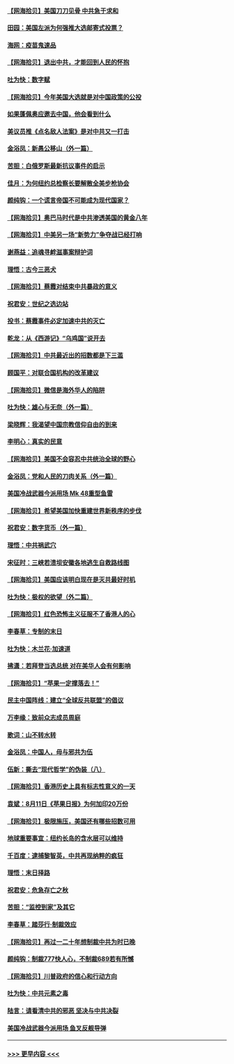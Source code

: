 #### [【网海拾贝】美国刀刀见骨 中共急于求和](../pages/nsc993/n12355511.md?t=08251751) 
#### [田园：美国左派为何强推大选邮寄式投票？](../pages/nsc993/n12352963.md?t=08251751) 
#### [海网：疫苗鬼速品](../pages/nsc993/n12354438.md?t=08251751) 
#### [【网海拾贝】退出中共，才能回到人民的怀抱](../pages/nsc993/n12352634.md?t=08251751) 
#### [吐为快：数字赋](../pages/nsc993/n12352317.md?t=08251751) 
#### [【网海拾贝】今年美国大选就是对中国政策的公投](../pages/nsc993/n12350973.md?t=08251751) 
#### [如果蓬佩奥应邀去中国，他会看到什么](../pages/nsc993/n12350945.md?t=08251751) 
#### [美议员推《点名敌人法案》是对中共又一打击](../pages/nsc993/n12350765.md?t=08251751) 
#### [金浴凤：新愚公移山（外一篇）](../pages/nsc993/n12350253.md?t=08251751) 
#### [苦胆：白俄罗斯最新抗议事件的启示](../pages/nsc993/n12349989.md?t=08251751) 
#### [佳月：为何纽约总检察长要解散全美步枪协会](../pages/nsc993/n12349939.md?t=08251751) 
#### [颜纯钩：一个谎言帝国不可能成为现代国家？](../pages/nsc993/n12349898.md?t=08251751) 
#### [【网海拾贝】奥巴马时代是中共渗透美国的黄金八年](../pages/nsc993/n12349284.md?t=08251751) 
#### [【网海拾贝】中美另一场“新势力”争夺战已经打响](../pages/nsc993/n12346998.md?t=08251751) 
#### [谢燕益：追魂寻衅滋事案辩护词](../pages/nsc993/n12346892.md?t=08251751) 
#### [理悟：古今三恶犬](../pages/nsc993/n12345190.md?t=08251751) 
#### [【网海拾贝】蔡霞对结束中共暴政的意义](../pages/nsc993/n12344263.md?t=08251751) 
#### [祝君安：世纪之选边站](../pages/nsc993/n12342382.md?t=08251751) 
#### [投书：蔡霞事件必定加速中共的灭亡](../pages/nsc993/n12341881.md?t=08251751) 
#### [乾龙：从《西游记》“乌鸡国”说开去](../pages/nsc993/n12341690.md?t=08251751) 
#### [【网海拾贝】中共最近出的招数都是下三滥](../pages/nsc993/n12341593.md?t=08251751) 
#### [顾国平：对联合国机构的改革建议](../pages/nsc993/n12339928.md?t=08251751) 
#### [【网海拾贝】微信是海外华人的陷阱](../pages/nsc993/n12338868.md?t=08251751) 
#### [吐为快：雄心与无奈（外一篇）](../pages/nsc993/n12338132.md?t=08251751) 
#### [梁晓辉：我渴望中国宗教信仰自由的到来](../pages/nsc993/n12336657.md?t=08251751) 
#### [李明心：真实的民意](../pages/nsc993/n12336089.md?t=08251751) 
#### [【网海拾贝】美国不会容忍中共统治全球的野心](../pages/nsc993/n12336063.md?t=08251751) 
#### [金浴凤：党和人民的刀肉关系（外一篇）](../pages/nsc993/n12335834.md?t=08251751) 
#### [美国冷战武器今派用场 Mk 48重型鱼雷](../pages/nsc993/n12335354.md?t=08251751) 
#### [【网海拾贝】希望美国加快重建世界新秩序的步伐](../pages/nsc993/n12334224.md?t=08251751) 
#### [祝君安：数字货币（外一篇）](../pages/nsc993/n12334186.md?t=08251751) 
#### [理悟：中共祸武穴](../pages/nsc993/n12333962.md?t=08251751) 
#### [宋征时：三峡若溃坝安徽各地逃生自救路线图](../pages/nsc993/n12332450.md?t=08251751) 
#### [【网海拾贝】美国应该明白现在是灭共最好时机](../pages/nsc993/n12332313.md?t=08251751) 
#### [吐为快：极权的欲望（外二篇）](../pages/nsc993/n12332089.md?t=08251751) 
#### [【网海拾贝】红色恐怖主义征服不了香港人的心](../pages/nsc993/n12329296.md?t=08251751) 
#### [李春草：专制的末日](../pages/nsc993/n12329079.md?t=08251751) 
#### [吐为快：木兰花‧加速道](../pages/nsc993/n12327366.md?t=08251751) 
#### [拂潇：若拜登当选总统 对在美华人会有何影响](../pages/nsc993/n12295996.md?t=08251751) 
#### [【网海拾贝】“苹果一定撑落去！”](../pages/nsc993/n12326784.md?t=08251751) 
#### [民主中国阵线：建立“全球反共联盟”的倡议](../pages/nsc993/n12324177.md?t=08251751) 
#### [万李缘：致前众志成员周庭](../pages/nsc993/n12324635.md?t=08251751) 
#### [歌词：山不转水转](../pages/nsc993/n12324599.md?t=08251751) 
#### [金浴凤：中国人，毋与邪共为伍](../pages/nsc993/n12324257.md?t=08251751) 
#### [伍新：撕去“现代哲学”的伪装（八）](../pages/nsc993/n12324188.md?t=08251751) 
#### [【网海拾贝】香港历史上具有标志性意义的一天](../pages/nsc993/n12324021.md?t=08251751) 
#### [袁斌：8月11日《苹果日报》为何加印20万份](../pages/nsc993/n12323955.md?t=08251751) 
#### [【网海拾贝】极限施压，美国还有哪些招数可用](../pages/nsc993/n12322512.md?t=08251751) 
#### [地球重要事宜：纽约长岛的含水层可以维持](../pages/nsc993/n12321844.md?t=08251751) 
#### [千百度：逮捕黎智英，中共再现纳粹的疯狂](../pages/nsc993/n12321777.md?t=08251751) 
#### [理悟：末日择路](../pages/nsc993/n12320812.md?t=08251751) 
#### [祝君安：危急存亡之秋](../pages/nsc993/n12320795.md?t=08251751) 
#### [苦胆：“监控到家”及其它](../pages/nsc993/n12320751.md?t=08251751) 
#### [李春草：踏莎行·制裁效应](../pages/nsc993/n12318290.md?t=08251751) 
#### [【网海拾贝】再过一二十年想制裁中共为时已晚](../pages/nsc993/n12318195.md?t=08251751) 
#### [颜纯钩：制裁777快人心，不制裁689若有所憾](../pages/nsc993/n12316912.md?t=08251751) 
#### [【网海拾贝】川普政府的信心和行动方向](../pages/nsc993/n12316673.md?t=08251751) 
#### [吐为快：中共元素之毒](../pages/nsc993/n12316547.md?t=08251751) 
#### [陆言：请看清中共的邪恶 坚决与中共决裂](../pages/nsc993/n12315784.md?t=08251751) 
#### [美国冷战武器今派用场 鱼叉反舰导弹](../pages/nsc993/n12316258.md?t=08251751) 

----
#### [ >>> 更早内容 <<< ](../indexes/nsc993-earlier.md)
